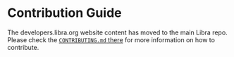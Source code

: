 # Contribution Guide

The developers.libra.org website content has moved to the main Libra repo. Please check the [`CONTRIBUTING.md` there](hhttps://github.com/libra/libra/blob/master/developers.libra.org/CONTRIBUTING.md) for more information on how to contribute.
